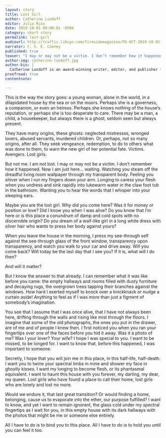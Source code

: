 ```yaml
---
layout: story
title: Lost Girl
author: Catherine Lundoff
editor: Julia Rios
date: 2019-10-01 00:00:01 -0500
category: short story
permalink: lost-girl
audiourl: http://traffic.libsyn.com/firesidemagazine/FQ-OCT-2019-10-01-Lost_Girl.mp3
narrator: C. S. E. Cooney
published: true
teaser: "I may or may not be a victim. I don’t remember how it happened."
author-img: catherine-lundoff.jpg
author-bio: |
  Catherine Lundoff is an award-winning writer, editor, and publisher from Minneapolis, where she lives with her wife and the cats who own them. She is the author of over one hundred published short stories and essays, and eight books, including _Silver Moon_ and _Out of This World: Queer Speculative Fiction Stories_. She has also edited or co-edited three anthologies, including the multi-genre pirate anthology _Scourge of the Seas of Time (and Space)_. In addition, she is the publisher at Queen of Swords Press, a genre fiction publisher specializing in fiction from out of this world. Websites: [www.catherinelundoff.net](http://www.catherinelundoff.net) and [www.queenofswordspress.com](http:///www.queenofswordspress.com).
proofread: true
contentnote:

---
```


This is the way the story goes: a young woman, alone in the world, in a dilapidated house by the sea or on the moors. Perhaps she is a governess, a companion, or even an heiress. Perhaps she knows nothing of the house’s reputation, or perhaps she is too desperate to care. There may be a man, a child, a housekeeper, but always there is a ghost, seldom seen but always present.

They have many origins, these ghosts: neglected mistresses, wronged lovers, abused servants, murdered children. Or, perhaps, not so many origins, after all. They seek vengeance, redemption, to do to others what was done to them, to warn the new girl of her potential fate. Victims. Avengers. Lost girls.

But not me. I am not lost. I may or may not be a victim. I don’t remember how it happened. Now I am just here... waiting. Watching you steam off the dreadful living room wallpaper through my transparent body. Feeling you shiver when I run my fingers down your arm. Longing to caress your flesh when you undress and sink rapidly into lukewarm water in the claw foot tub in the bathroom. Wanting you to hear the words that I whisper into your sleeping ears.

Maybe you are the lost girl. Why did you come here? Was it for money or position or love? Did I know you when I was alive? Do you know that I’m here or is this place a conundrum of damp and cold spots with no discernible origin? Do you dream of a waif-like girl in a long white dress with silver hair who wants to press her body against yours?

When you leave the house in the morning, I press my see-through self against the see-through glass of the front window, transparency upon transparency, and watch you walk to your car and drive away. Will you come back? Will today be the last day that I see you? If it is, what will I do then?

And will it matter?

But I know the answer to that already. I can remember what it was like before you came: the empty hallways and rooms filled with dusty furniture and decaying rugs, the overgrown trees tapping their branches against the windows. How hard I exerted myself to knock over a knickknack or nudge a curtain aside! Anything to feel as if I was more than just a figment of somebody’s imagination.

You see that I assume that I was once alive, that I have not always been here, drifting through the walls and rising like mist through the floors. I imagine that some of the old photographs, the ones you put in the drawer, are of me and of people I knew then. I first noticed you when you ran your fingertips over one of the faces before you hid it away.
Was it a photo of me? Was I your lover? Your wife? I hope I was special to you. I want to be missed, to be longed for. I want to know that, before this happened, I was important to someone.

Secretly, I hope that you will join me in this place, in this half-life, half-death. I want you to twine your spectral limbs in mine and shower my face in ghostly kisses. I want my longing to become flesh, or its phantasmal equivalent. I want to haunt this house with you forever, my darling, my dear, my queen. Lost girls who have found a place to call their home, lost girls who are lonely and lost no more.

Would we endure it, that last great transition? Or would finding a home, belonging, cause us to evaporate into the ether, our purpose fulfilled?  I want to know, and yet I want to remain ignorant, the glass cold under my spectral fingertips as I wait for you, in this empty house with its dark hallways with the photos that might be me or someone else entirely.

All I have to do is to bind you to this place.  All I have to do is to hold you until you can feel it too.
